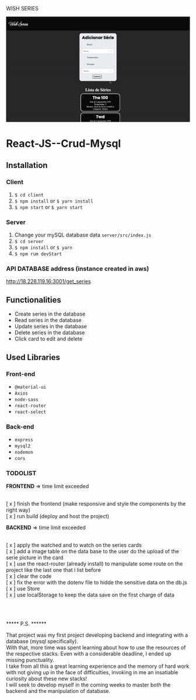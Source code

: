 WISH SERIES

 <p align="center">
  <img src="client/public/assets/website-view.gif" width="600px">
</p>

# React-JS--Crud-Mysql

## Installation

### Client

  1. `$ cd client`
  2. `$ npm install` or `$ yarn install`
  3. `$ npm start` or `$ yarn start`
  
### Server

  1. Change your mySQL database data `server/src/index.js`
  2. `$ cd server`
  3. `$ npm install` or `$ yarn`
  4. `$ npm rum devStart`
  
### API DATABASE address (instance created in <span>aws<span>)

  http://18.228.119.16:3001/get_series
  
## Functionalities

  + Create series in the database
  + Read series in the database
  + Update series in the database
  + Delete series in the database
  + Click card to edit and delete
  
## Used Libraries

### Front-end

 + `@material-ui`
 +  `Axios`
 +  `node-sass`
 +  `react-router`
 +  `react-select`

### Back-end

+ `express`
+ `mysql2`
+ `nodemon`
+ `cors`


### TODOLIST

**FRONTEND** => <span>time limit exceeded<span> <br/><br/>

[ x ] finish the frontend (make responsive and style the components by the right way) <br/>
[ x ] run build (deploy and host the project) <br/>

  
**BACKEND** => <span>time limit exceeded <span><br/><br/>
  
  [ x ] apply the watched and to watch on the series cards <br/>
  [ x ] add a image table on the data base to the user do the upload of the serie picture in the card <br/>
  [ x ] use the react-router (already install) to manipulate some route on the project like the last one that i list before<br/>
  [ x ] clear the code <br/>
  [ x ] fix the error with the dotenv file to hidde the sensitive data on the db.js <br/>
  [ x ] use Store <br/>
  [ x ] use localStorage to keep the data save on the first charge of data <br/>
 
 <br/>
 <br/>
 
 ***** P.S. ****** 
 
That project was my first project developing backend and integrating with a database (mysql specifically).<br/>
With that, more time was spent learning about how to use the resources of the respective stacks. Even with a considerable deadline, I ended up missing punctuality. <br/>
I take from all this a great learning experience and the memory of hard work with not giving up in the face of difficulties, invoking in me an insatiable curiosity about these new stacks!<br/> I will seek to develop myself in the coming weeks to master both the backend and the manipulation of database.
